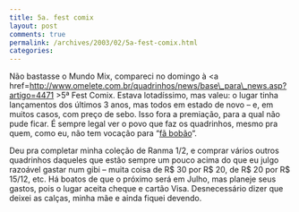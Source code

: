 ```yaml
---
title: 5a. fest comix
layout: post
comments: true
permalink: /archives/2003/02/5a-fest-comix.html
categories:
---
```

Não bastasse o Mundo Mix, compareci no domingo à <a href=http://www.omelete.com.br/quadrinhos/news/base\_para\_news.asp?artigo=4471 >5ª Fest Comix</a>. Estava lotadíssimo, mas valeu: o lugar tinha lançamentos dos últimos 3 anos, mas todos em estado de novo &#8211; e, em muitos casos, com preço de sebo. Isso fora a premiação, para a qual não pude ficar. É sempre legal ver o povo que faz os quadrinhos, mesmo pra quem, como eu, não tem vocação para &#8220;<a href=http://members.easyspace.com/u235/thefans/fanclub.html >fã bobão</a>&#8220;.

Deu pra completar minha coleção de Ranma 1/2, e comprar vários outros quadrinhos daqueles que estão sempre um pouco acima do que eu julgo razoável gastar num gibi &#8211; muita coisa de R$ 30 por R$ 20, de R$ 20 por R$ 15/12, etc. Há boatos de que o próximo será em Julho, mas planeje seus gastos, pois o lugar aceita cheque e cartão Visa. Desnecessário dizer que deixei as calças, minha mãe e ainda fiquei devendo.